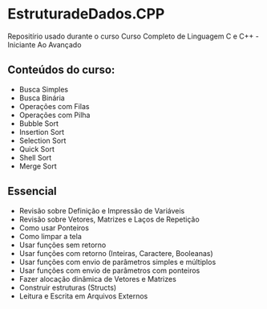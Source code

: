 # EstruturadeDados.CPP
Repositírio usado durante o curso Curso Completo de Linguagem C e C++ - Iniciante Ao Avançado

## Conteúdos do curso:
* Busca Simples
* Busca Binária
* Operações com Filas
* Operações com Pilha
* Bubble Sort
* Insertion Sort
* Selection Sort
* Quick Sort
* Shell Sort
* Merge Sort

## Essencial 
* Revisão sobre Definição e Impressão de Variáveis
* Revisão sobre Vetores, Matrizes e Laços de Repetição
* Como usar Ponteiros
* Como limpar a tela
* Usar funções sem retorno
* Usar funções com retorno (Inteiras, Caractere, Booleanas)
* Usar funções com envio de parâmetros simples e múltiplos
* Usar funções com envio de parâmetros  com ponteiros
* Fazer alocação dinâmica de Vetores e Matrizes
* Construir estruturas (Structs)
* Leitura e Escrita em Arquivos Externos
